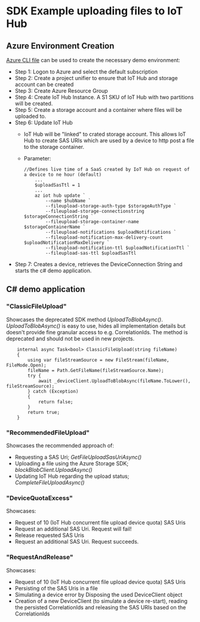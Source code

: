# SDK Example uploading files to IoT Hub

## Azure Environment Creation
[Azure CLI file](/src/EnvCreation/EnvCreationAndDemo.azcli) can be used to create the necessary demo environment: 

- Step 1: Logon to Azure and select the default subscription
- Step 2: Create a project unifier to ensure that IoT Hub and storage account can be created
- Step 3: Create Azure Resource Group 
- Step 4: Create IoT Hub Instance. A S1 SKU of IoT Hub with two partitions will be created. 
- Step 5: Create a storage account and a container where files will be uploaded to. 
- Step 6: Update IoT Hub
    - IoT Hub will be "linked" to crated storage account. This allows IoT Hub to create SAS URIs which are used by a device to http post a file to the storage container.

    - Parameter: 
        ```
        //Defines live time of a SaaS created by IoT Hub on request of a device to ne hour (default)
            ...
            $uploadSasTtl = 1  
            ...
            az iot hub update `
                --name $hubName `
                --fileupload-storage-auth-type $storageAuthType `
                --fileupload-storage-connectionstring $storageConnectionString `
                --fileupload-storage-container-name $storageContainerName `
                --fileupload-notifications $uploadNotifications `
                --fileupload-notification-max-delivery-count $uploadNotificationMaxDelivery `
                --fileupload-notification-ttl $uploadNotificationTtl `
                --fileupload-sas-ttl $uploadSasTtl  
        ```
- Step 7: Creates a device, retrieves the DeviceConnection String and starts the c# demo application. 

## C# demo application
### "ClassicFileUpload"
Showcases the deprecated SDK method *UploadToBlobAsync()*. *UploadToBlobAsync()* is easy to use, hides all implementation details but doesn't provide fine granular access to e.g. CorrelationIds. The method is deprecated and should not be used in new projects. 

```
    internal async Task<bool> ClassicFileUpload(string fileName)
    {
        using var fileStreamSource = new FileStream(fileName, FileMode.Open);
        fileName = Path.GetFileName(fileStreamSource.Name); 
        try {
            await _deviceClient.UploadToBlobAsync(fileName.ToLower(), fileStreamSource);
        } catch (Exception)
        {
            return false; 
        }
        return true; 
    }
```

### "RecommendedFileUpload"
Showcases the recommended approach of: 
- Requesting a SAS Uri; *GetFileUploadSasUriAsync()*
- Uploading a file using the Azure Storage SDK; *blockBlobClient.UploadAsync()*
- Updating IoT Hub regarding the upload status; *CompleteFileUploadAsync()* 

### "DeviceQuotaExcess"
Showcases:
- Request of 10 (IoT Hub concurrent file upload device quota) SAS Uris
- Request an additional SAS Uri. Request will fail!
- Release requested SAS Uris
- Request an additional SAS Uri. Request succeeds.

### "RequestAndRelease"
Showcases:
- Request of 10 (IoT Hub concurrent file upload device quota) SAS Uris
- Persisting of the SAS Uris in a file
- Simulating a device error by Disposing the used DeviceClient object
- Creation of a new DeviceClient (to simulate a device re-start), reading the persisted CorrelationIds and releasing the SAS URIs based on the CorrelationIds